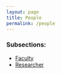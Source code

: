 ```yaml
---
layout: page
title: People
permalink: /people
---
```


### Subsections:
- [Faculty](/people/faculty.md)
- [Researcher](/people/researcher.md)


